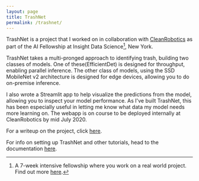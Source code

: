 ```yaml
---
layout: page
title: TrashNet
permalink: /trashnet/
---
```


TrashNet is a project that I worked on in collaboration with
[CleanRobotics](https://www.cleanrobotics.com) as part of
the AI Fellowship at Insight Data Science[^1], New York.

TrashNet takes a multi-pronged approach to identifying trash, building two classes of models. One of these(EfficientDet) is designed for throughput, enabling parallel inference. 
The other class of models, using the SSD MobileNet v2 architecture
is designed for edge devices, allowing you to do on-premise inference.

I also wrote a Streamlit app to help visualize the predictions
from the model, allowing you to inspect your model performance. As I've built TrashNet, this has been especially useful in letting me know what data my model needs more learning on. The webapp is on course to be deployed internally at CleanRobotics by mid July 2020.

For a writeup on the project, click [here](https://jsaurabh.dev/cv/object-detection/insight/2020/06/23/trashnet.html).

For info on setting up TrashNet and other tutorials, head to the documentation [here](https://trashbot.readthedocs.io/).


[^1]: A 7-week intensive fellowship where you work on a real world project. Find out more [here](https://insightfellows.com/ai).
